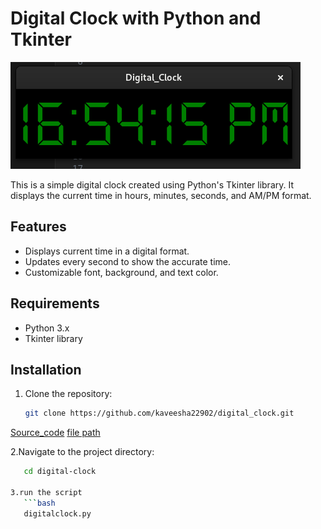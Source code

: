 # Digital Clock with Python and Tkinter

![Digital Clock](clock_screenshot.png)

This is a simple digital clock created using Python's Tkinter library. It displays the current time in hours, minutes, seconds, and AM/PM format.

## Features

- Displays current time in a digital format.
- Updates every second to show the accurate time.
- Customizable font, background, and text color.

## Requirements

- Python 3.x
- Tkinter library

## Installation

1. Clone the repository:

   ```bash
   git clone https://github.com/kaveesha22902/digital_clock.git


  [Source_code](code_screenshot.png) 
  [file path](directory_screenshot.png) 


2.Navigate to the project directory:

```bash
   cd digital-clock

3.run the script
   ```bash
   digitalclock.py

  
